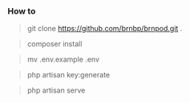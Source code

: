 ### How to

> git clone https://github.com/brnbp/brnpod.git .

> composer install

> mv .env.example .env

> php artisan key:generate

> php artisan serve
